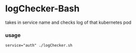 # logChecker-Bash
takes in service name and checks log of that kubernetes pod

### usage
```service="auth" ./logChecker.sh```


